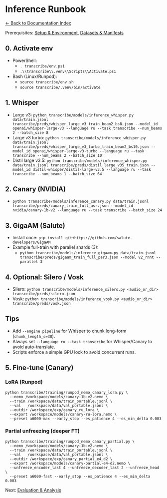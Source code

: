 # Inference Runbook
[← Back to Documentation Index](README.md)

Prerequisites: [Setup & Environment](ENV.md), [Datasets & Manifests](DATA.md)

## 0. Activate env
- PowerShell:
  - `. transcribe/env.ps1`
  - `.\\transcribe\\.venv\\Scripts\\Activate.ps1`
- Bash (Linux/Runpod):
  - `source transcribe/env.sh`
  - `source transcribe/.venv/bin/activate`

## 1. Whisper
- Large v3: `python transcribe/models/inference_whisper.py data/train.jsonl transcribe/preds/whisper_large_v3_train_beam2_bs8.json --model_id openai/whisper-large-v3 --language ru --task transcribe --num_beams 2 --batch_size 8`
- Large v3 turbo: `python transcribe/models/inference_whisper.py data/train.jsonl transcribe/preds/whisper_large_v3_turbo_train_beam2_bs10.json --model_id openai/whisper-large-v3-turbo --language ru --task transcribe --num_beams 2 --batch_size 10`
- Distil large v3.5: `python transcribe/models/inference_whisper.py data/train.jsonl transcribe/preds/distil_large_v35_train.json --model_id distil-whisper/distil-large-v3.5 --language ru --task transcribe --num_beams 1 --batch_size 64`

## 2. Canary (NVIDIA)
- `python transcribe/models/inference_canary.py data/train.jsonl transcribe/preds/canary_train_full_asr.json --model_id nvidia/canary-1b-v2 --language ru --task transcribe --batch_size 24`

## 3. GigaAM (Salute)
- Install once: `pip install git+https://github.com/salute-developers/GigaAM`
- Example full-train with parallel shards (3):
  - `python transcribe/models/inference_gigaam.py data/train.jsonl transcribe/preds/gigaam_train_full_par3.json --model v2_rnnt --parallel 3`

## 4. Optional: Silero / Vosk
- Silero: `python transcribe/models/inference_silero.py <audio_or_dir> transcribe/preds/silero.json`
- Vosk: `python transcribe/models/inference_vosk.py <audio_or_dir> transcribe/preds/vosk.json`

## Tips
- Add `--engine pipeline` for Whisper to chunk long-form (`chunk_length_s=30`).
- Always set `--language ru --task transcribe` for Whisper/Canary to avoid auto-translate.
- Scripts enforce a simple GPU lock to avoid concurrent runs.

## 5. Fine-tune (Canary)

### LoRA (Runpod)
```
python transcribe/training/runpod_nemo_canary_lora.py \
  --nemo /workspace/models/canary-1b-v2.nemo \
  --train /workspace/data/train_portable.jsonl \
  --val   /workspace/data/val_portable.jsonl \
  --outdir /workspace/exp/canary_ru_lora \
  --export /workspace/models/canary-ru-lora.nemo \
  --preset a6000-max --early_stop --es_patience 4 --es_min_delta 0.003
```

### Partial unfreezing (deeper FT)
```
python transcribe/training/runpod_nemo_canary_partial.py \
  --nemo /workspace/models/canary-1b-v2.nemo \
  --train /workspace/data/train_portable.jsonl \
  --val   /workspace/data/val_portable.jsonl \
  --outdir /workspace/exp/canary_partial_e4_d2 \
  --export /workspace/models/canary-partial-e4-d2.nemo \
  --unfreeze_encoder_last 4 --unfreeze_decoder_last 2 --unfreeze_head \
  --preset a6000-fast --early_stop --es_patience 4 --es_min_delta 0.003
```

Next: [Evaluation & Analysis](EVAL.md)

